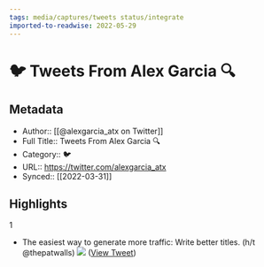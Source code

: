 ```yaml
---
tags: media/captures/tweets status/integrate
imported-to-readwise: 2022-05-29
---
```

# 🐦 Tweets From Alex Garcia 🔍

## Metadata
- Author:: [[@alexgarcia_atx on Twitter]]
- Full Title:: Tweets From Alex Garcia 🔍
- Category:: 🐦
- URL:: https://twitter.com/alexgarcia_atx
- Synced:: [[2022-03-31]]

## Highlights
1
- The easiest way to generate more traffic:
  Write better titles.
  (h/t @thepatwalls) 
  ![](https://pbs.twimg.com/media/FPGylNiXoAMw0WJ.jpg) ([View Tweet](https://twitter.com/alexgarcia_atx/status/1509183711954321417))
